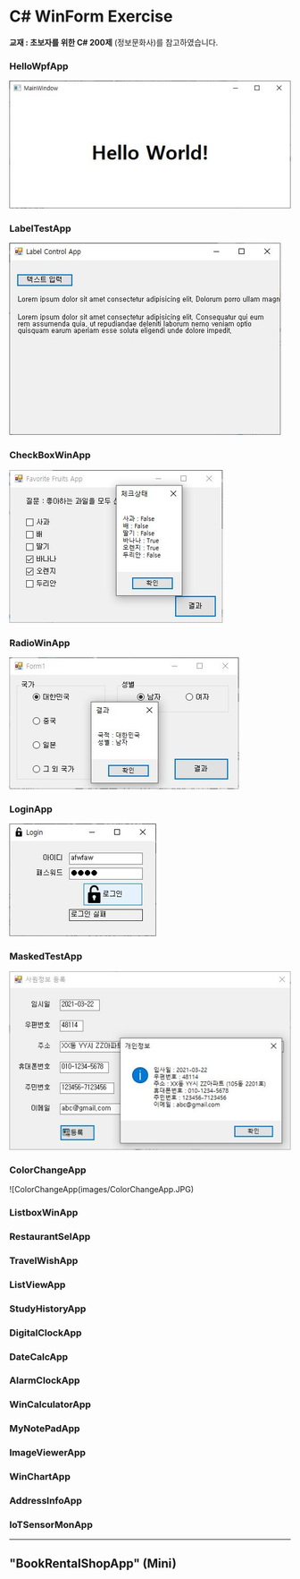 # C# WinForm Exercise

__교재 : 초보자를 위한 C# 200제__ (정보문화사)를 참고하였습니다.</br>

### HelloWpfApp
![HelloWpfApp](images/HelloWpfApp.JPG)  
### LabelTestApp
![LabelTestApp](images/LabelTestApp.JPG)
### CheckBoxWinApp
![CheckBoxWinApp](images/CheckBoxWinApp.JPG)
### RadioWinApp
![RadioWinApp](images/RadioWinApp.JPG)
### LoginApp
![LoginApp](images/LoginApp.JPG)
### MaskedTestApp
![MaskedTestApp](images/MaskedTestApp.JPG)
### ColorChangeApp
![ColorChangeApp(images/ColorChangeApp.JPG)

### ListboxWinApp
### RestaurantSelApp
### TravelWishApp
### ListViewApp
### StudyHistoryApp
### DigitalClockApp
### DateCalcApp
### AlarmClockApp

### WinCalculatorApp
### MyNotePadApp

### ImageViewerApp
### WinChartApp
### AddressInfoApp
### IoTSensorMonApp

------------------------
## "BookRentalShopApp" (Mini) 
